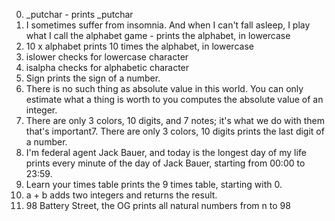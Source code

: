 0. _putchar - prints _putchar
1. I sometimes suffer from insomnia. And when I can't fall asleep, I play what I call the alphabet game - prints the alphabet, in lowercase
2. 10 x alphabet
prints 10 times the alphabet, in lowercase
3. islower
checks for lowercase character
4. isalpha
checks for alphabetic character
5. Sign
prints the sign of a number.
6. There is no such thing as absolute value in this world. You can only estimate what a thing is worth to you
computes the absolute value of an integer.
7. There are only 3 colors, 10 digits, and 7 notes; it's what we do with them that's important7. There are only 3 colors, 10 digits
prints the last digit of a number.
8. I'm federal agent Jack Bauer, and today is the longest day of my life
prints every minute of the day of Jack Bauer, starting from 00:00 to 23:59.
9. Learn your times table 
prints the 9 times table, starting with 0.
10. a + b
adds two integers and returns the result.
11. 98 Battery Street, the OG
prints all natural numbers from n to 98
